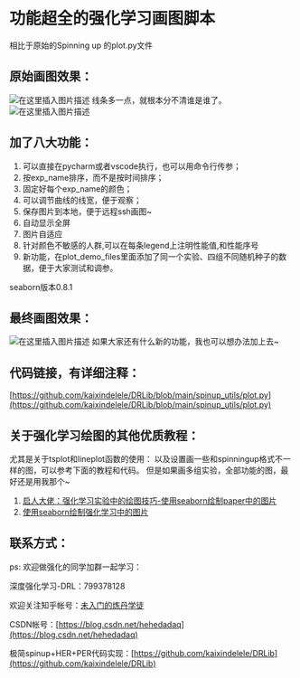 # 功能超全的强化学习画图脚本

相比于原始的Spinning up 的plot.py文件
## 原始画图效果：
![在这里插入图片描述](https://img-blog.csdnimg.cn/20210406162732714.png?x-oss-process=image/watermark,type_ZmFuZ3poZW5naGVpdGk,shadow_10,text_aHR0cHM6Ly9ibG9nLmNzZG4ubmV0L2hlaGVkYWRhcQ==,size_16,color_FFFFFF,t_70)
线条多一点，就根本分不清谁是谁了。
![在这里插入图片描述](https://img-blog.csdnimg.cn/20210406162852952.png?x-oss-process=image/watermark,type_ZmFuZ3poZW5naGVpdGk,shadow_10,text_aHR0cHM6Ly9ibG9nLmNzZG4ubmV0L2hlaGVkYWRhcQ==,size_16,color_FFFFFF,t_70)



## 加了八大功能：

1. 可以直接在pycharm或者vscode执行，也可以用命令行传参；
2. 按exp_name排序，而不是按时间排序；
3. 固定好每个exp_name的颜色；
4. 可以调节曲线的线宽，便于观察；
5. 保存图片到本地，便于远程ssh画图~
6. 自动显示全屏
7. 图片自适应
8. 针对颜色不敏感的人群,可以在每条legend上注明性能值,和性能序号
9. 新功能，在plot_demo_files里面添加了同一个实验、四组不同随机种子的数据，便于大家测试和调参。

seaborn版本0.8.1

## 最终画图效果：
![在这里插入图片描述](https://img-blog.csdnimg.cn/2021040616224411.png?x-oss-process=image/watermark,type_ZmFuZ3poZW5naGVpdGk,shadow_10,text_aHR0cHM6Ly9ibG9nLmNzZG4ubmV0L2hlaGVkYWRhcQ==,size_16,color_FFFFFF,t_70)
如果大家还有什么新的功能，我也可以想办法加上去~

## 代码链接，有详细注释：
[https://github.com/kaixindelele/DRLib/blob/main/spinup_utils/plot.py](https://github.com/kaixindelele/DRLib/blob/main/spinup_utils/plot.py)

## 关于强化学习绘图的其他优质教程：
尤其是关于tsplot和lineplot函数的使用：
以及设置画一些和spinningup格式不一样的图，可以参考下面的教程和代码。
但是如果画多组实验，全部功能的图，最好还是用我那个~


1. [启人大佬：强化学习实验中的绘图技巧-使用seaborn绘制paper中的图片](https://zhuanlan.zhihu.com/p/75477750)
2. [使用seaborn绘制强化学习中的图片](https://zhuanlan.zhihu.com/p/147847062)





## 联系方式：
ps: 欢迎做强化的同学加群一起学习：

深度强化学习-DRL：799378128

欢迎关注知乎帐号：[未入门的炼丹学徒](https://www.zhihu.com/people/heda-he-28)

CSDN帐号：[https://blog.csdn.net/hehedadaq](https://blog.csdn.net/hehedadaq)

极简spinup+HER+PER代码实现：[https://github.com/kaixindelele/DRLib](https://github.com/kaixindelele/DRLib)
